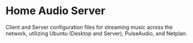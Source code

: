 # Home Audio Server

Client and Server configuration files for streaming music across the network, utilizing Ubuntu (Desktop and Server), PulseAudio, and Netplan.
